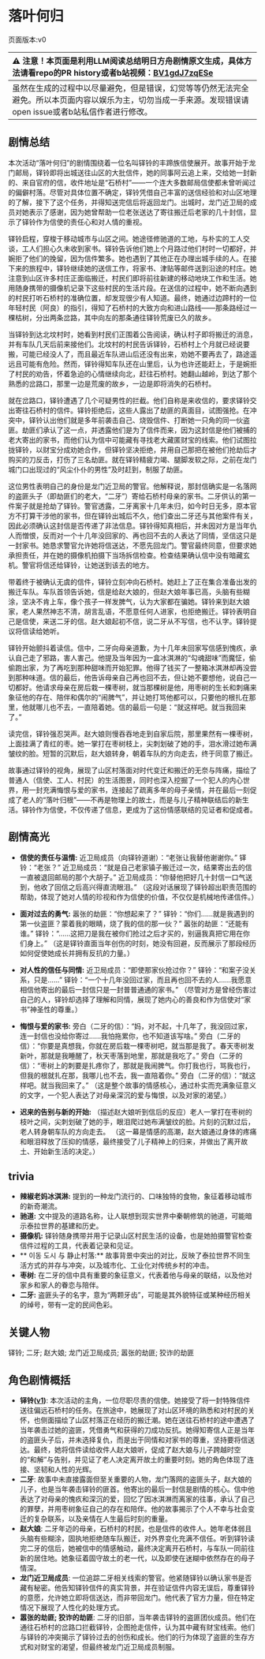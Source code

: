 # 落叶何归
页面版本:v0
 

| :warning: 注意！本页面是利用LLM阅读总结明日方舟剧情原文生成，具体方法请看repo的PR history或者b站视频：[BV1gdJ7zqESe](https://www.bilibili.com/video/BV1gdJ7zqESe/)         |
|:----------------------------|
| 虽然在生成的过程中以尽量避免，但是错误，幻觉等等仍然无法完全避免。所以本页面内容以娱乐为主，切勿当成一手来源。发现错误请open issue或者b站私信作者进行修改。|



## 剧情总结
本次活动“落叶何归”的剧情围绕着一位名叫铎铃的丰蹄族信使展开。故事开始于龙门邮局，铎铃即将出城送往山区的大批信件，她的同事阿云追上来，交给她一封新的、来自官府的信，收件地址是“石桥村”——一个连大多数邮局信使都未曾听闻过的偏僻村落。尽管对具体位置不确定，铎铃凭借自己丰富的送信经验和对山区地理的了解，接下了这个任务，并得知送完信后将返回龙门。出城时，龙门近卫局的成员对她表示了感谢，因为她曾帮助一位老张送达了寄往搬迁后老家的几十封信，显示了铎铃作为信使的责任心和对人情的重视。

铎铃启程，穿梭于移动城市与山区之间。她途径修驰道的工地，与朴实的工人交谈，工人们担心久未收到家书。铎铃告诉他们她上个月路过他们村时一切都好，并婉拒了他们的挽留，因为信件繁多。她也遇到了其他正在办理出城手续的人。在接下来的旅程中，铎铃继续她的送信工作，将家书、津贴等邮件送到沿途的村庄。她注意到山区许多村庄正面临搬迁，村民们即将前往新建的移动地块工作和生活。她用随身携带的摄像机记录下这些村民的生活片段。在送信的过程中，她不断向遇到的村民打听石桥村的准确位置，却发现很少有人知道。最终，她通过边蹄村的一位年轻村民（阿良）的指引，得知了石桥村的大致方向和进山路线——那条路经过一棵枯树，分出两条岔路，其中向左的那条通往铎铃荒废已久的故乡。

当铎铃到达北坟村时，她看到村民们正围着公告阅读，确认村子即将搬迁的消息，并有车队几天后前来接他们。北坟村的村民告诉铎铃，石桥村上个月就已经说要搬，可能已经没人了，而且最近车队进山后还没有出来，劝她不要再去了，路途遥远且可能有危险。然而，铎铃得知车队还在山里后，认为也许还能赶上，于是婉拒了村民的劝告，怀着急迫的心情继续向北，赶往石桥村。她翻山越岭，到达了那个熟悉的岔路口，那里一边是荒废的故乡，一边是即将消失的石桥村。

就在岔路口，铎铃遭遇了几个可疑男性的拦截。他们自称是来收信的，要求铎铃交出寄往石桥村的信件。铎铃拒绝后，这些人露出了劫匪的真面目，试图强抢。在冲突中，铎铃认出他们就是多年前袭击自己、烧毁信件、打断她一只角的同一伙盗匪。劫匪们承认了这一点，并透露他们是为了信件而来，因为这封信是他们被捕的老大寄出的家书，而他们认为信中可能藏有寻找老大藏匿财宝的线索。他们试图拉拢铎铃，以财宝分成劝她合作，但铎铃坚决拒绝，并用自己那把在被他们抢劫后才购买的刀反击，打伤了三名劫匪。就在铎铃精疲力竭、腿脚发软之际，之前在龙门城门口出现过的“风尘仆仆的男性”及时赶到，制服了劫匪。

这位男性表明自己的身份是龙门近卫局的警官。他解释说，那封信确实是一名落网的盗匪头子（即劫匪们的老大，“二牙”）寄给石桥村母亲的家书。二牙供认的第一件案子就是抢劫了铎铃。警官透露，二牙离家十几年未归，如今时日无多，原本官方不打算干涉他的家书，但在铎铃出城后不久，他们查出二牙还与其他案件有关，因此必须确认这封信是否传递了非法信息。铎铃得知真相后，并未因对方是当年仇人而憎恨，反而对一个十几年没回家的、再也回不去的人表达了同情，坚信这只是一封家书。她恳求警官允许她将信送达，不愿先回龙门。警官最终同意，但要求她承担责任，并在她的摄像机拍摄下当场拆信检查。检查结果确认信中没有暗藏玄机。警官将信还给铎铃，让她送到该去的地方。

带着终于被确认无虞的信件，铎铃立刻冲向石桥村。她赶上了正在集合准备出发的搬迁车队。车队首领告诉她，信是给赵大娘的，但赵大娘年事已高，头脑有些糊涂，坚决不肯上车，像个孩子一样发脾气，认为大家都在骗她。铎铃来到赵大娘家，老人果然神志不清，胡言乱语，不愿意任何人进家，也拒绝搬迁。铎铃表明自己是信使，来送二牙的信。赵大娘起初不信，说二牙从不写信，也不认字。铎铃提议将信读给她听。

铎铃开始颤抖着读信。信中，二牙向母亲道歉，为十几年未回家写信感到愧疚，承认自己走了邪路，害人害己。他提及当年因为一盒冰淇淋的“勾魂甜味”而魔怔，偷偷跑出家，为了再吃到那种甜味而开始犯罪。他得了钱买了一整箱冰淇淋却再没尝到那种味道。信的最后，他告诉母亲自己再也回不去，但让她不要想他，说自己一切都好。他请求母亲在房后栽一棵枣树，就当那棵树是他，用枣树的生长和刺痛来象征他的存在、陪伴和偶尔的“闹脾气”，并让她打骂他都可以，只要他的根扎在那里，他就哪儿也不去，一直陪着她。信的最后一句是：“就这样吧。就当我回来了。”

读完信，铎铃强忍哭声。赵大娘则慢吞吞地走到自家后院，那里果然有一棵枣树，上面挂满了青红的枣。她一掌打在枣树枝上，尖刺划破了她的手，泪水滑过她布满皱纹的脸。短暂的沉默后，赵大娘转身，朝着车队的方向走去，终于同意了搬迁。

故事通过铎铃的视角，展现了山区村落面对时代变迁和搬迁的无奈与阵痛，描绘了普通人（信使、工人、村民）的生活图景，同时也深入挖掘了一个犯人的内心世界，用一封充满悔恨与爱的家书，连接起了疏离多年的母子亲情，并在最后一刻促成了老人的“落叶归根”——不再是物理上的故土，而是与儿子精神联结后的新生活。铎铃作为信使，不仅传递了信息，更成为了这份情感联结的见证者和促成者。
## 剧情高光
*   **信使的责任与温情:**
    近卫局成员（向铎铃道谢）：“老张让我替他谢谢你。”
    铎铃：“老张？”
    近卫局成员：“就是自己老家镇子搬迁过一次，结果寄出去的信一直被退回邮局的那个大胡子。”
    近卫局成员：“你替他把好几十封信一口气送到，他收了回信之后高兴得直流眼泪。”
    （这段对话展现了铎铃超出职责范围的帮助，体现了她对人情的珍视和作为信使的价值，不仅仅是机械地传递信件。）

*   **面对过去的勇气:**
    嚣张的劫匪：“你想起来了？”
    铎铃：“你们......就是我遇到的第一伙盗匪？蒙着我的眼睛，烧了我的信的那一伙？”
    嚣张的劫匪：“还能有谁。”
    铎铃：“......这把刀是我在被你们抢过之后才买的，别逼我真把它用在你们身上。”
    （这是铎铃直面当年创伤的时刻，她没有回避，反而展示了那段经历如何促使她成长并拥有反抗的力量。）

*   **对人性的信任与同情:**
    近卫局成员：“即使那家伙抢过你？”
    铎铃：“和案子没关系，只是......”
    铎铃：“一个十几年没回过家，而且再也回不去的人......我愿意相信他寄出的最后一封信只是一封普普通通的家书。”
    （尽管对方是曾经伤害过自己的人，铎铃却选择了理解和同情，展现了她内心的善良和作为信使对“家书”神圣性的尊重。）

*   **悔恨与爱的家书:**
    旁白（二牙的信）：“妈，对不起，十几年了，我没回过家，连一封信也没给你寄过......我怕拖累你，也不知道该写啥。”
    旁白（二牙的信）：“你要是真想我，你就在房后栽一棵枣树吧，就当那是我了。春天枣树发新叶，那就是我睡醒了，秋天枣落到地里，那就是我吃了。”
    旁白（二牙的信）：“枣树上的刺要是扎疼你了，那就是我闹脾气。你打我也行，骂我也行，但我的根就扎在那，我哪儿也不去，我一直陪着你。”
    旁白（二牙的信）：“就这样吧。就当我回来了。”
    （这是整个故事的情感核心，通过朴实而充满象征意义的文字，一个犯人表达了对母亲深沉的爱与悔恨，以及对家的渴望。）

*   **迟来的告别与新的开始:**
    （描述赵大娘听到信后的反应）老人一掌打在枣树的枝叶之间，尖刺划破了她的手，眼泪爬过她布满皱纹的脸。片刻的沉默过后，老人转身朝车队的方向走去。
    （这一幕是情感的高潮，赵大娘通过身体的疼痛和眼泪释放了压抑的情感，最终接受了儿子精神上的归来，并做出了离开故土、开始新生活的决定。）
## trivia
*   **辣椒老妈冰淇淋:** 提到的一种龙门流行的、口味独特的食物，象征着移动城市的新奇潮流。
*   **驰道:** 文中提及的道路名称，让人联想到现实世界中秦朝修筑的驰道，可能暗示泰拉世界的基建和历史。
*   **摄像机:** 铎铃随身携带并用于记录山区村民生活的设备，也是她拍摄警官检查信件过程的工具，代表着记录和见证。
*   ** 이동 도시 与 静止村落:** 故事背景中突出的对比，反映了泰拉世界不同生活方式的并存与冲突，以及城市化、工业化对传统乡村的冲击。
*   **枣树:** 在二牙的信中具有重要的象征意义，代表着他与母亲的联结，以及他对家乡和家人的眷恋与陪伴。
*   **二牙:** 盗匪头子的名字，意为“两颗牙齿”，可能是其外貌特征或某种经历相关的绰号，带有一定的民间色彩。
## 关键人物
铎铃; 二牙; 赵大娘; 龙门近卫局成员; 嚣张的劫匪; 狡诈的劫匪
## 角色剧情概括
-   **铎铃([v1](../chars/char_4083_chimes.md))**: 本次活动的主角，一位尽职尽责的信使。她接受了将一封特殊信件送往偏远石桥村的任务。在旅途中，她展现了对山区环境的熟悉和对村民的关怀，也侧面描绘了山区村落正在经历的搬迁潮。她在送往石桥村的途中遭遇了当年袭击过她的盗匪，凭借勇气和获得的刀成功反抗。她得知寄信人正是当年的盗匪头子后，并未选择复仇，而是出于同情和对家书的尊重，坚持要将信送达。最终，她将信件读给收件人赵大娘听，促成了赵大娘与儿子跨越时空的“和解”与告别，并见证了老人决定离开故土的重要时刻。她的角色体现了连接、坚韧和人性的光辉。
-   **二牙**: 故事中未直接露面但至关重要的人物，龙门落网的盗匪头子，赵大娘的儿子，也是当年袭击铎铃的匪首。他寄出的最后一封信是剧情的核心。信中他表达了对母亲的愧疚和深沉的爱，回忆了因冰淇淋而离家的往事，承认了自己的罪孽，并用枣树象征自己的存在和陪伴。他的故事揭示了个人不幸与社会变迁的复杂联系，以及亲情在人生最后时刻的重量。
-   **赵大娘**: 二牙年迈的母亲，石桥村的村民，也是信件的收件人。她年老体弱且头脑有些糊涂，固执地拒绝随车队搬迁，对外界变化充满不信任。听到铎铃读完二牙的信后，她被信中的情感触动，最终决定离开石桥村，与车队一同前往新的居住地。她象征着固守故土的老一代，以及即使在迷糊中依然存在的母子情深。
-   **龙门近卫局成员**: 一位追踪二牙相关线索的警官。他紧随铎铃以确认家书是否藏有秘密。他告知铎铃信件的真实背景，并在验证信件内容无误后，尊重铎铃的意愿，允许她立即将信送达，而非带回龙门。他代表了官方力量，但在特定情况下展现了人性化的处理方式。
-   **嚣张的劫匪; 狡诈的劫匪**: 二牙的旧部，当年袭击铎铃的盗匪团伙成员。他们在通往石桥村的岔路口拦截铎铃，企图抢走信件，认为其中藏有财宝线索。他们与铎铃的冲突揭示了铎铃过去的创伤和成长。他们的行为体现了盗匪的生存方式和对财宝的渴望，但最终被龙门近卫局成员制服。